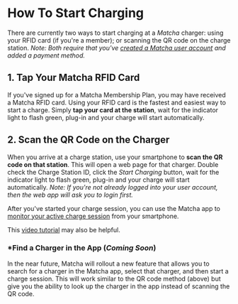 # How To Start Charging

There are currently two ways to start charging at a _Matcha_ charger: using your RFID card (if you're a member); or scanning the QR code on the charge station. _Note: Both require that you've [created a Matcha user account](https://github.com/Matcha-Electric/manual/blob/main/create-a-user-account.md) and added a payment method._

## 1. Tap Your Matcha RFID Card

If you've signed up for a Matcha Membership Plan, you may have received a Matcha RFID card. Using your RFID card is the fastest and easiest way to start a charge. Simply **tap your card at the station**, wait for the indicator light to flash green, plug-in and your charge will start automatically.

## 2. Scan the QR Code on the Charger

When you arrive at a charge station, use your smartphone to **scan the QR code on that station**. This will open a web page for that charger. Double check the Charge Station ID, click the _Start Charging_ button, wait for the indicator light to flash green, plug-in and your charge will start automatically. _Note: If you're not already logged into your user account, then the web app will ask you to login first._ 

After you've started your charge session, you can use the Matcha app to [monitor your active charge session](https://github.com/Matcha-Electric/manual/blob/main/monitor-your-charge-session.md) from your smartphone. 

This [video tutorial](https://www.loom.com/share/305975c1f22849ef810757b5337f2988?sid=5a6aebca-c771-475a-9aa0-cd83eebe81f6) may also be helpful.


### *Find a Charger in the App (_Coming Soon_)

In the near future, Matcha will rollout a new feature that allows you to search for a charger in the Matcha app, select that charger, and then start a charge session. This will work similar to the QR code method (above) but give you the ability to look up the charger in the app instead of scanning the QR code.
